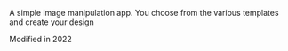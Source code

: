 A simple image manipulation app. You choose from the various templates and create your design

Modified in 2022